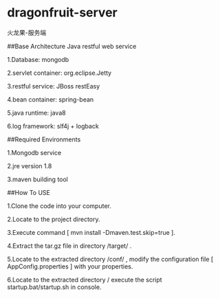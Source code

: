 # dragonfruit-server
火龙果-服务端

##Base Architecture
Java restful web service

1.Database:	mongodb

2.servlet container: org.eclipse.Jetty

3.restful service: JBoss restEasy

4.bean container: spring-bean

5.java runtime:	java8

6.log framework: slf4j + logback

##Required Environments

1.Mongodb service

2.jre version 1.8

3.maven building tool

##How To USE

1.Clone the code into your computer.

2.Locate to the project directory. 

3.Execute command [ mvn install -Dmaven.test.skip=true ].

4.Extract the tar.gz file in directory /target/ .

5.Locate to the extracted directory /conf/ , modify the configuration file [ AppConfig.properties ] with your properties.

6.Locate to the extracted directory / execute the script startup.bat/startup.sh in console.